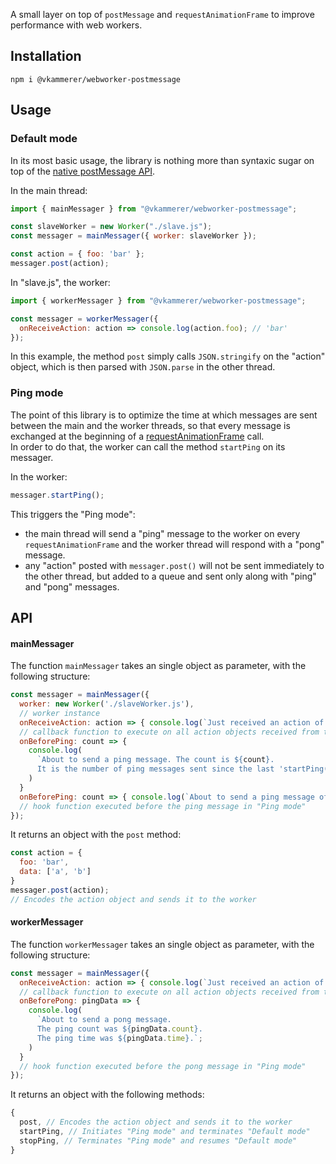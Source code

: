 A small layer on top of ```postMessage``` and ```requestAnimationFrame``` to improve performance with web workers.

## Installation   
```shell
npm i @vkammerer/webworker-postmessage
```

## Usage   

### Default mode   
In its most basic usage, the library is nothing more than syntaxic sugar on top of the [native postMessage API](https://developer.mozilla.org/en/docs/Web/API/Worker/postMessage).   

In the main thread:
```javascript
import { mainMessager } from "@vkammerer/webworker-postmessage";

const slaveWorker = new Worker("./slave.js");
const messager = mainMessager({ worker: slaveWorker });

const action = { foo: 'bar' };
messager.post(action);
```

In "slave.js", the worker:
```javascript
import { workerMessager } from "@vkammerer/webworker-postmessage";

const messager = workerMessager({
  onReceiveAction: action => console.log(action.foo); // 'bar'
});
```

In this example, the method ```post``` simply calls ```JSON.stringify``` on the "action" object, which is then parsed with ```JSON.parse``` in the other thread.

### Ping mode   
The point of this library is to optimize the time at which messages are sent between the main and the worker threads, so that every message is exchanged at the beginning of a [requestAnimationFrame](https://developer.mozilla.org/en-US/docs/Web/API/window/requestAnimationFrame) call.   
In order to do that, the worker can call the method ```startPing``` on its messager.   

In the worker:
```javascript
messager.startPing();
```   

This triggers the "Ping mode":
- the main thread will send a "ping" message to the worker on every ```requestAnimationFrame``` and the worker thread will respond with a "pong" message.
- any "action" posted with ```messager.post()``` will not be sent immediately to the other thread, but added to a queue and sent only along with "ping" and "pong" messages.

## API   

#### mainMessager   
The function ```mainMessager``` takes an single object as parameter, with the following structure:   
```javascript
const messager = mainMessager({
  worker: new Worker('./slaveWorker.js'),
  // worker instance
  onReceiveAction: action => { console.log(`Just received an action of type ${action.type}`) },
  // callback function to execute on all action objects received from the worker
  onBeforePing: count => {
    console.log(
      `About to send a ping message. The count is ${count}.
      It is the number of ping messages sent since the last 'startPing()' call.`;
    )
  }
  onBeforePing: count => { console.log(`About to send a ping message of count ${count}`) }
  // hook function executed before the ping message in "Ping mode"
});

```
It returns an object with the ```post``` method:
```javascript
const action = {
  foo: 'bar',
  data: ['a', 'b']
}
messager.post(action);
// Encodes the action object and sends it to the worker
```

#### workerMessager   
The function ```workerMessager``` takes an single object as parameter, with the following structure:   
```javascript
const messager = mainMessager({
  onReceiveAction: action => { console.log(`Just received an action of type ${action.type}`) },
  // callback function to execute on all action objects received from the main thread
  onBeforePong: pingData => {
    console.log(
      `About to send a pong message.
      The ping count was ${pingData.count}.
      The ping time was ${pingData.time}.`;
    )
  }
  // hook function executed before the pong message in "Ping mode"
});
```
It returns an object with the following methods:
```javascript
{
  post, // Encodes the action object and sends it to the worker
  startPing, // Initiates "Ping mode" and terminates "Default mode"
  stopPing, // Terminates "Ping mode" and resumes "Default mode"
}
```

